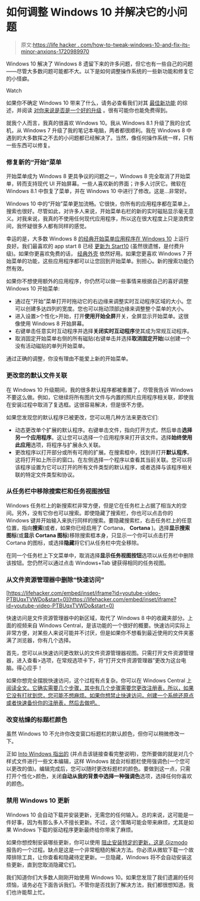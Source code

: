 # 如何调整 Windows 10 并解决它的小问题

> 原文:[https://life hacker . com/how-to-tweak-windows-10-and-fix-its-minor-anxions-1720989970](https://lifehacker.com/how-to-tweak-windows-10-and-fix-its-minor-annoyances-1720989970)

Windows 10 解决了 Windows 8 遗留下来的许多问题，但它也有一些自己的问题——尽管大多数问题可能都不大。以下是如何调整操作系统的一些新功能和修复它的小怪癖。

Watch

如果你不确定 Windows 10 带来了什么，请务必查看我们对其 [最佳新功能](http://lifehacker.com/the-best-new-features-of-windows-10-1680904614) 的综述，并阅读 [对你来说是否是一个好的升级](http://lifehacker.com/should-i-upgrade-to-windows-10-1720838625#_ga=1.72972688.2077799721.1438185154) 。很有可能你也能免费得到。

就我个人而言，我真的很喜欢 Windows 10。我从 Windows 8.1 升级了我的台式机，从 Windows 7 升级了我的笔记本电脑，两者都很顺利。我在 Windows 8 中遇到的大多数挥之不去的小问题都已经解决了。当然，像任何操作系统一样，只有一些东西可以修复。

### 修复新的“开始”菜单

开始菜单成为 Windows 8 更具争议的问题之一，Windows 8 完全取消了开始菜单，转而支持现代 UI 开始屏幕。一些人喜欢新的界面；许多人讨厌它。微软在 Windows 8.1 中恢复了菜单，并在 Windows 10 中进行了修改。这是...非常好。

Windows 10 中的“开始”菜单更加流畅。它很快，你所有的应用程序都在菜单上，搜索也很好。尽管如此，对许多人来说，开始菜单右栏的新的实时磁贴显示毫无意义。对我来说，我真的不使用任何现代应用程序，所以这在很大程度上只是浪费空间，我怀疑很多人都有同样的感觉。

幸运的是，大多数 Windows 8 [的经典开始菜单应用程序在 Windows 10](http://lifehacker.com/psa-start-menu-replacement-apps-still-work-in-windows-1720844314) 上运行良好。我们最喜欢的 app start 8 已经 [更新为 Start10](http://lifehacker.com/start10-brings-the-classic-start-menu-back-to-windows-1-1720920575) (虽然很遗憾，是付费升级)。如果你更喜欢免费的话， [经典外壳](http://www.classicshell.net/) 依然好用。如果您更喜欢 Windows 7 开始菜单的功能，这些应用程序都可以让您回到开始菜单。别担心。新的搜索功能仍然有效。

如果你不想使用额外的应用程序，你仍然可以做一些事情来根据自己的喜好调整 Windows 10 开始菜单:

*   通过在“开始”菜单打开时拖动它的右边缘来调整实时互动程序区域的大小。您可以创建多达四列的宽度。您也可以拖动顶部边缘来调整整个菜单的大小。
*   进入设置>个性化>开始，打开**使用开始全屏**开关，全屏显示开始菜单。这很像使用 Windows 8 开始屏幕。
*   右键单击任意实时互动程序并选择**关闭实时互动程序**使其成为常规互动程序。
*   取消固定开始菜单右侧的所有磁贴(右键单击并选择**取消固定开始**)以创建一个没有活动磁贴的单列开始菜单。

通过正确的调整，你没有理由不能爱上新的开始菜单。

### 更改您的默认文件关联

在 Windows 10 升级期间，我的很多默认程序都被重置了，尽管我告诉 Windows 不要这么做。例如，它继续将所有图片文件与内置的照片应用程序相关联，即使我在安装过程中取消了复选框。这很容易解决，但是很不方便。

如果您发现您的默认程序已被更改，您可以用几种方法来更改它们:

*   动态更改单个扩展的默认程序。右键单击文件，指向打开方式，然后单击**选择另一个应用程序**。这让您可以选择一个应用程序来打开该文件。选择**始终使用此应用**选项，将程序与扩展永久关联。
*   更改程序以打开部分或所有可用的扩展。在搜索框中，找到并打开**默认程序**。这将打开如上所示的窗口。在左侧选择一个程序以查看其当前关联。您可以将该程序设置为它可以打开的所有文件类型的默认程序，或者选择与该程序相关联的特定文件类型和协议。

### **从任务栏中移除搜索栏和任务视图按钮**

Windows 任务栏上的新搜索栏非常方便，但是它在任务栏上占据了相当大的空间。另外，没有它你也可以搜索。即使隐藏了搜索栏，你也可以点击你的 Windows 键并开始输入来执行同样的搜索。要隐藏搜索栏，右击任务栏上的任意位置，指向**搜索**(或者，如果你已经启用了 Cortana， **Cortana** )。选择**显示搜索图标**(或**显示 Cortana 图标**)移除搜索框本身，只显示一个你可以点击打开 Cortana 的图标，或选择**隐藏**将它们从任务栏中完全移除。

在同一个任务栏上下文菜单中，取消选择**显示任务视图按钮**选项以从任务栏中删除该按钮。您仍然可以通过点击 Windows+Tab 键获得相同的任务视图。

### 从文件资源管理器中删除“快速访问”

 [https://lifehacker.com/embed/inset/iframe?id=youtube-video-PTBUqxTVWDo&start=0](https://lifehacker.com/embed/inset/iframe?id=youtube-video-PTBUqxTVWDo&start=0) 

快速访问是文件资源管理器中的新区域，取代了 Windows 8 中的收藏夹部分。上面的视频来自 Windows Central，是该功能的一个很好的概要。快速访问实际上非常方便，对某些人来说可能并不讨厌，但是如果你不想看到最近使用的文件夹塞满了浏览器，你有几个选择。

首先，您可以从快速访问更改默认的文件资源管理器视图。只需打开文件资源管理器，进入查看>选项，在常规选项卡下，将“打开文件资源管理器”更改为这台电脑。得心应手！

如果你想完全摆脱快速访问，这个过程有点复杂。你可以在 Windows Central 上 [阅读全文。它确实需要几个步骤，其中有几个步骤需要您更改注册表，所以，如果它没有打扰到您，您可能不想麻烦。如果你想禁止快速访问，创建一个系统还原点或者快速备份你的注册表，然后去做吧。](http://www.windowscentral.com/how-remove-quick-access-file-explorer-windows-10) 

### 改变枯燥的标题栏颜色

虽然 Windows 10 不允许你改变窗口标题栏的默认颜色，但你可以稍微修改一下。

正如 [Into Windows 指出的](http://www.intowindows.com/how-to-change-title-bar-color-in-windows-10/) (并点击该链接查看完整说明)，您所要做的就是对几个样式文件进行一些文本编辑，这样 Windows 就会对标题栏使用强调色(一个您可以更改的值)。编辑完成后，您可以随时更改标题栏的颜色。要做到这一点，只需打开个性化>颜色，关闭**自动从我的背景中选择一种强调色**选项，选择任何你喜欢的颜色。

### 禁用 Windows 10 更新

Windows 10 会自动下载并安装更新，无需您的任何输入。总的来说，这可能是一件好事，因为有那么多人不擅长更新。不过，这个策略可能会带来麻烦，尤其是如果 Windows 下载的驱动程序更新最终给你带来了麻烦。

如果你想控制安装哪些更新，你可以使用 [阻止安装特定的更新，这是 Gizmodo](http://reviews.gizmodo.com/heres-the-incredibly-hacky-way-to-disable-windows-10-up-1720768012#_ga=1.77109782.2077799721.1438185154) 报告的一个过程。缺点是这是一个非常粗糙的解决方法。你必须从微软下载一个故障排除工具，让你查看和隐藏待定更新。一旦隐藏，Windows 将不会自动安装这些更新，直到您取消隐藏它们。

我们知道你们大多数人刚刚开始使用 Windows 10。如果您发现了我们遗漏的任何烦恼，请务必在下面告诉我们。不管你是否找到了解决方法，我们都很想知道。我们也许能帮上忙。